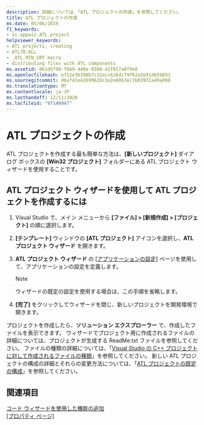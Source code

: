 ```yaml
---
description: 詳細については、「ATL プロジェクトの作成」を参照してください。
title: ATL プロジェクトの作成
ms.date: 05/06/2019
f1_keywords:
- vc.appwiz.ATL.project
helpviewer_keywords:
- ATL projects, creating
- ATL70.DLL
- _ATL_MIN_CRT macro
- distributing files with ATL components
ms.assetid: 061d5f98-f669-440e-9380-42f017a0f9e8
ms.openlocfilehash: ef52e3b398b7c32acc626dc79f62a3e91d659893
ms.sourcegitcommit: d6af41e42699628c3e2e6063ec7b03931a49a098
ms.translationtype: MT
ms.contentlocale: ja-JP
ms.lasthandoff: 12/11/2020
ms.locfileid: "97140947"
---
```

# <a name="creating-an-atl-project"></a>ATL プロジェクトの作成

ATL プロジェクトを作成する最も簡単な方法は、**[新しいプロジェクト]** ダイアログ ボックスの **[Win32 プロジェクト]** フォルダーにある ATL プロジェクト ウィザードを使用することです。

## <a name="to-create-an-atl-project-using-the-atl-project-wizard"></a>ATL プロジェクト ウィザードを使用して ATL プロジェクトを作成するには

1. Visual Studio で、メイン メニューから **[ファイル] > [新規作成] > [プロジェクト]** の順に選択します。

1. **[テンプレート]** ウィンドウの **[ATL プロジェクト]** アイコンを選択し、**ATL プロジェクト ウィザード** を開きます。

1. **ATL プロジェクト ウィザード** の [[アプリケーションの設定]](../../atl/reference/application-settings-atl-project-wizard.md) ページを使用して、アプリケーションの設定を定義します。

   > [!NOTE]
   > ウィザードの既定の設定を使用する場合は、この手順を省略します。

1. **[完了]** をクリックしてウィザードを閉じ、新しいプロジェクトを開発環境で開きます。

プロジェクトを作成したら、**ソリューション エクスプローラー** で、作成したファイルを表示できます。 ウィザードでプロジェクト用に作成されるファイルの詳細については、プロジェクトが生成する ReadMe.txt ファイルを参照してください。 ファイルの種類の詳細については、「[Visual Studio の C++ プロジェクトに対して作成されるファイルの種類](../../build/reference/file-types-created-for-visual-cpp-projects.md)」を参照してください。 新しい ATL プロジェクトの構成の詳細とそれらの変更方法については、「[ATL プロジェクトの既定の構成](../../atl/reference/default-atl-project-configurations.md)」を参照してください。

## <a name="see-also"></a>関連項目

[コード ウィザードを使用した機能の追加](../../ide/adding-functionality-with-code-wizards-cpp.md)<br/>
[[プロパティ ページ]](../../build/reference/property-pages-visual-cpp.md)
